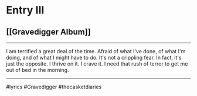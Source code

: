 # Entry III

## [[Gravedigger Album]]

---

I am terrified a great deal of the time. Afraid of what I've done, of what I'm doing, and of what I might have to do. It's not a crippling fear. In fact, it's just the opposite. I thrive on it. I crave it. I need that rush of terror to get me out of bed in the morning.

---

#lyrics #Gravedigger #thecasketdiaries

